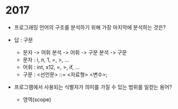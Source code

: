 # 2017

* 프로그래밍 언어의 구조를 분석하기 위해 가장 마지막에 분석하는 것은? 
* 답 : 구문
  * 문자 -> 어휘 분석 -> 어휘 -> 구문 분석 -> 구문
  * 문자 : i, n, 1, =, >, ...
  * 어휘 : int, x12, =, >, if, ...
  * 구문 : <선언문> ::= <자료형> <변수>;

* 프로그램에서 사용되는 식별자가 의미를 가질 수 있는 범위를 일컫는 용어?
  * 영역(scope)